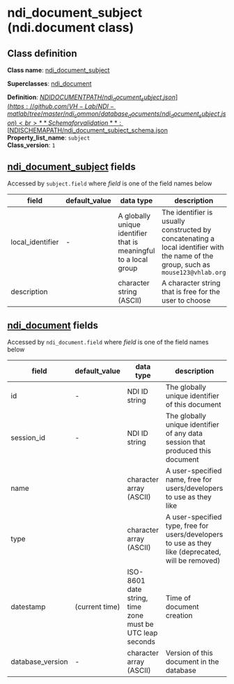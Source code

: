 # ndi_document_subject (ndi.document class)

## Class definition

**Class name**: [ndi_document_subject](ndi_document_subject.md)

**Superclasses**: [ndi_document](ndi_document.md)

**Definition**: [$NDIDOCUMENTPATH/ndi_document_subject.json](https://github.com/VH-Lab/NDI-matlab/tree/master/ndi_common/database_documents/ndi_document_subject.json)<br>
**Schema for validation**: [$NDISCHEMAPATH/ndi_document_subject_schema.json](https://github.com/VH-Lab/NDI-matlab/tree/master/ndi_common/schema_documents/ndi_document_subject_schema.json)<br>
**Property_list_name**: `subject`<br>
**Class_version**: `1`<br>


## [ndi_document_subject](ndi_document_subject.md) fields

Accessed by `subject.field` where *field* is one of the field names below

| field | default_value | data type | description |
| --- | --- | --- | --- |
| local_identifier | - | A globally unique identifier that is meaningful to a local group | The identifier is usually constructed by concatenating a local identifier with the name of the group, such as `mouse123@vhlab.org` |
| description |  | character string (ASCII) | A character string that is free for the user to choose |


## [ndi_document](ndi_document.md) fields

Accessed by `ndi_document.field` where *field* is one of the field names below

| field | default_value | data type | description |
| --- | --- | --- | --- |
| id | - | NDI ID string | The globally unique identifier of this document |
| session_id | - | NDI ID string | The globally unique identifier of any data session that produced this document |
| name |  | character array (ASCII) | A user-specified name, free for users/developers to use as they like |
| type |  | character array (ASCII) | A user-specified type, free for users/developers to use as they like (deprecated, will be removed) |
| datestamp | (current time) | ISO-8601 date string, time zone must be UTC leap seconds | Time of document creation |
| database_version | - | character array (ASCII) | Version of this document in the database |


